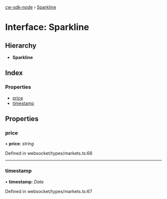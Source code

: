 [cw-sdk-node](../README.md) › [Sparkline](sparkline.md)

# Interface: Sparkline

## Hierarchy

* **Sparkline**

## Index

### Properties

* [price](sparkline.md#price)
* [timestamp](sparkline.md#timestamp)

## Properties

###  price

• **price**: *string*

Defined in websocket/types/markets.ts:68

___

###  timestamp

• **timestamp**: *Date*

Defined in websocket/types/markets.ts:67
